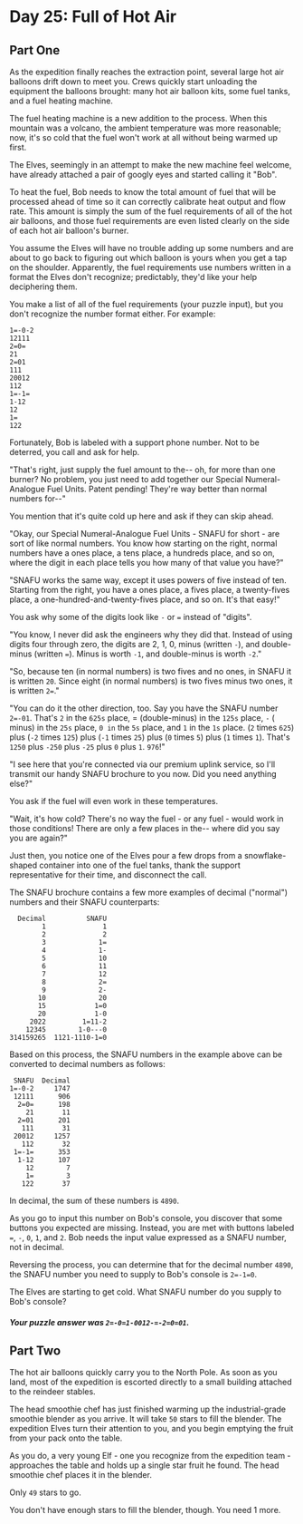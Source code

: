 # Day 25: Full of Hot Air

## Part One

As the expedition finally reaches the extraction point, several large hot air
balloons drift down to meet you. Crews quickly start unloading the equipment the
balloons brought: many hot air balloon kits, some fuel tanks, and a fuel heating
machine.

The fuel heating machine is a new addition to the process. When this mountain
was a volcano, the ambient temperature was more reasonable; now, it's so cold
that the fuel won't work at all without being warmed up first.

The Elves, seemingly in an attempt to make the new machine feel welcome, have
already attached a pair of googly eyes and started calling it "Bob".

To heat the fuel, Bob needs to know the total amount of fuel that will be
processed ahead of time so it can correctly calibrate heat output and flow rate.
This amount is simply the sum of the fuel requirements of all of the hot air
balloons, and those fuel requirements are even listed clearly on the side of
each hot air balloon's burner.

You assume the Elves will have no trouble adding up some numbers and are about
to go back to figuring out which balloon is yours when you get a tap on the
shoulder. Apparently, the fuel requirements use numbers written in a format the
Elves don't recognize; predictably, they'd like your help deciphering them.

You make a list of all of the fuel requirements (your puzzle input), but you
don't recognize the number format either. For example:

```text
1=-0-2
12111
2=0=
21
2=01
111
20012
112
1=-1=
1-12
12
1=
122
```

Fortunately, Bob is labeled with a support phone number. Not to be deterred, you
call and ask for help.

"That's right, just supply the fuel amount to the-- oh, for more than one
burner? No problem, you just need to add together our Special Numeral-Analogue
Fuel Units. Patent pending! They're way better than normal numbers for--"

You mention that it's quite cold up here and ask if they can skip ahead.

"Okay, our Special Numeral-Analogue Fuel Units - SNAFU for short - are sort of
like normal numbers. You know how starting on the right, normal numbers have a
ones place, a tens place, a hundreds place, and so on, where the digit in each
place tells you how many of that value you have?"

"SNAFU works the same way, except it uses powers of five instead of ten.
Starting from the right, you have a ones place, a fives place, a twenty-fives
place, a one-hundred-and-twenty-fives place, and so on. It's that easy!"

You ask why some of the digits look like `-` or `=` instead of "digits".

"You know, I never did ask the engineers why they did that. Instead of using
digits four through zero, the digits are 2, 1, 0, minus (written `-`), and
double-minus (written `=`). Minus is worth `-1`, and double-minus is
worth `-2`."

"So, because ten (in normal numbers) is two fives and no ones, in SNAFU it is
written `20`. Since eight (in normal numbers) is two fives minus two ones, it is
written `2=`."

"You can do it the other direction, too. Say you have the SNAFU number `2=-01`.
That's `2` in the `625s` place, = (double-minus) in the `125s` place, `-` (
minus) in the `25s` place, `0 in` the `5s` place, and `1` in the `1s`
place. (`2` times `625`) plus (`-2` times `125`) plus (`-1` times `25`)
plus (`0` times `5`) plus (`1` times `1`). That's `1250` plus `-250` plus `-25`
plus `0` plus `1`. `976`!"

"I see here that you're connected via our premium uplink service, so I'll
transmit our handy SNAFU brochure to you now. Did you need anything else?"

You ask if the fuel will even work in these temperatures.

"Wait, it's how cold? There's no way the fuel - or any fuel - would work in
those conditions! There are only a few places in the-- where did you say you are
again?"

Just then, you notice one of the Elves pour a few drops from a snowflake-shaped
container into one of the fuel tanks, thank the support representative for their
time, and disconnect the call.

The SNAFU brochure contains a few more examples of decimal ("normal") numbers
and their SNAFU counterparts:

```text
  Decimal          SNAFU
        1              1
        2              2
        3             1=
        4             1-
        5             10
        6             11
        7             12
        8             2=
        9             2-
       10             20
       15            1=0
       20            1-0
     2022         1=11-2
    12345        1-0---0
314159265  1121-1110-1=0
```

Based on this process, the SNAFU numbers in the example above can be converted
to decimal numbers as follows:

```text
 SNAFU  Decimal
1=-0-2     1747
 12111      906
  2=0=      198
    21       11
  2=01      201
   111       31
 20012     1257
   112       32
 1=-1=      353
  1-12      107
    12        7
    1=        3
   122       37
```

In decimal, the sum of these numbers is `4890`.

As you go to input this number on Bob's console, you discover that some buttons
you expected are missing. Instead, you are met with buttons
labeled `=`, `-`, `0`, `1`, and `2`. Bob needs the input value expressed as a
SNAFU number, not in decimal.

Reversing the process, you can determine that for the decimal number `4890`, the
SNAFU number you need to supply to Bob's console is `2=-1=0`.

The Elves are starting to get cold. What SNAFU number do you supply to Bob's
console?

##### Your puzzle answer was `2=-0=1-0012-=-2=0=01`.

## Part Two

The hot air balloons quickly carry you to the North Pole. As soon as you land,
most of the expedition is escorted directly to a small building attached to the
reindeer stables.

The head smoothie chef has just finished warming up the industrial-grade
smoothie blender as you arrive. It will take `50` stars to fill the blender. The
expedition Elves turn their attention to you, and you begin emptying the fruit
from your pack onto the table.

As you do, a very young Elf - one you recognize from the expedition team -
approaches the table and holds up a single star fruit he found. The head
smoothie chef places it in the blender.

Only `49` stars to go.

You don't have enough stars to fill the blender, though. You need 1 more.
